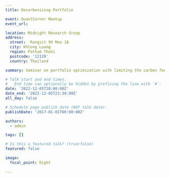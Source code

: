 ```yaml
---
title: Decarbonizing Portfolio

event: QuantCorner Meetup
event_url: 

location: Midnight Research Group
address:
  street:  Rangsit 99 Moo 18
  city: Khlong Luang
  region: Pathum Thani 
  postcode: '12120'
  country: Thailand

summary: Seminar on portfolio optimization with limiting the carbon footprint

# Talk start and end times.
#   End time can optionally be hidden by prefixing the line with `#`.
date: '2022-12-05T20:00:00Z'
date_end: '2022-12-05T21:30:00Z'
all_day: false

# Schedule page publish date (NOT talk date).
publishDate: '2017-01-01T00:00:00Z'

authors:
  - admin

tags: []

# Is this a featured talk? (true/false)
featured: false

image:
  focal_point: Right
  
---
```

